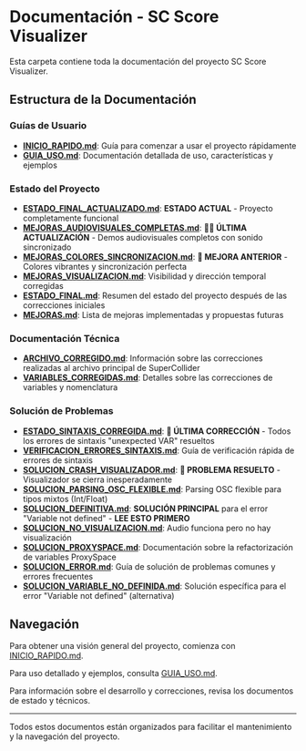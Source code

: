 # Documentación - SC Score Visualizer

Esta carpeta contiene toda la documentación del proyecto SC Score Visualizer.

## Estructura de la Documentación

### Guías de Usuario

- **[INICIO_RAPIDO.md](INICIO_RAPIDO.md)**: Guía para comenzar a usar el proyecto rápidamente
- **[GUIA_USO.md](GUIA_USO.md)**: Documentación detallada de uso, características y ejemplos

### Estado del Proyecto

- **[ESTADO_FINAL_ACTUALIZADO.md](ESTADO_FINAL_ACTUALIZADO.md)**: **ESTADO ACTUAL** - Proyecto completamente funcional
- **[MEJORAS_AUDIOVISUALES_COMPLETAS.md](MEJORAS_AUDIOVISUALES_COMPLETAS.md)**: **🎵🎨 ÚLTIMA ACTUALIZACIÓN** - Demos audiovisuales completos con sonido sincronizado
- **[MEJORAS_COLORES_SINCRONIZACION.md](MEJORAS_COLORES_SINCRONIZACION.md)**: **🎨 MEJORA ANTERIOR** - Colores vibrantes y sincronización perfecta
- **[MEJORAS_VISUALIZACION.md](MEJORAS_VISUALIZACION.md)**: Visibilidad y dirección temporal corregidas  
- **[ESTADO_FINAL.md](ESTADO_FINAL.md)**: Resumen del estado del proyecto después de las correcciones iniciales
- **[MEJORAS.md](MEJORAS.md)**: Lista de mejoras implementadas y propuestas futuras

### Documentación Técnica

- **[ARCHIVO_CORREGIDO.md](ARCHIVO_CORREGIDO.md)**: Información sobre las correcciones realizadas al archivo principal de SuperCollider
- **[VARIABLES_CORREGIDAS.md](VARIABLES_CORREGIDAS.md)**: Detalles sobre las correcciones de variables y nomenclatura

### Solución de Problemas

- **[ESTADO_SINTAXIS_CORREGIDA.md](ESTADO_SINTAXIS_CORREGIDA.md)**: **🔧 ÚLTIMA CORRECCIÓN** - Todos los errores de sintaxis "unexpected VAR" resueltos
- **[VERIFICACION_ERRORES_SINTAXIS.md](VERIFICACION_ERRORES_SINTAXIS.md)**: Guía de verificación rápida de errores de sintaxis
- **[SOLUCION_CRASH_VISUALIZADOR.md](SOLUCION_CRASH_VISUALIZADOR.md)**: **🔧 PROBLEMA RESUELTO** - Visualizador se cierra inesperadamente
- **[SOLUCION_PARSING_OSC_FLEXIBLE.md](SOLUCION_PARSING_OSC_FLEXIBLE.md)**: Parsing OSC flexible para tipos mixtos (Int/Float)
- **[SOLUCION_DEFINITIVA.md](SOLUCION_DEFINITIVA.md)**: **SOLUCIÓN PRINCIPAL** para el error "Variable not defined" - **LEE ESTO PRIMERO**
- **[SOLUCION_NO_VISUALIZACION.md](SOLUCION_NO_VISUALIZACION.md)**: Audio funciona pero no hay visualización
- **[SOLUCION_PROXYSPACE.md](SOLUCION_PROXYSPACE.md)**: Documentación sobre la refactorización de variables ProxySpace
- **[SOLUCION_ERROR.md](SOLUCION_ERROR.md)**: Guía de solución de problemas comunes y errores frecuentes
- **[SOLUCION_VARIABLE_NO_DEFINIDA.md](SOLUCION_VARIABLE_NO_DEFINIDA.md)**: Solución específica para el error "Variable not defined" (alternativa)

## Navegación

Para obtener una visión general del proyecto, comienza con [INICIO_RAPIDO.md](INICIO_RAPIDO.md).

Para uso detallado y ejemplos, consulta [GUIA_USO.md](GUIA_USO.md).

Para información sobre el desarrollo y correcciones, revisa los documentos de estado y técnicos.

---

Todos estos documentos están organizados para facilitar el mantenimiento y la navegación del proyecto.

